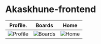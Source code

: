 # Akaskhune-frontend



Profile.                   | Boards | Home 
:-------------------------:|:-------------------------:|:-------------------------:
![Profile](https://raw.githubusercontent.com/gsoosk/Akaskhune-frontend/master/screenshots/Profile.png)  |  ![Boards](https://raw.githubusercontent.com/gsoosk/Akaskhune-frontend/master/screenshots/boards.png) | ![Home](https://raw.githubusercontent.com/gsoosk/Akaskhune-frontend/master/screenshots/home.png)
